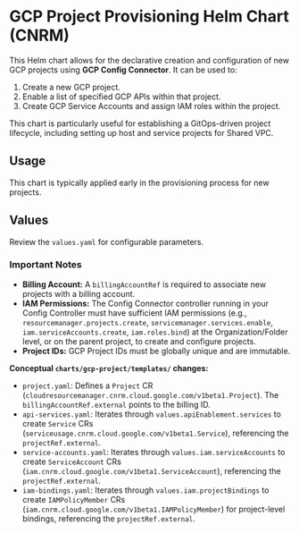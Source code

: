 # GCP Project Provisioning Helm Chart (CNRM)

This Helm chart allows for the declarative creation and configuration of new GCP projects using **GCP Config Connector**.
It can be used to:
1.  Create a new GCP project.
2.  Enable a list of specified GCP APIs within that project.
3.  Create GCP Service Accounts and assign IAM roles within the project.

This chart is particularly useful for establishing a GitOps-driven project lifecycle, including
setting up host and service projects for Shared VPC.

## Usage

This chart is typically applied early in the provisioning process for new projects.

## Values

Review the `values.yaml` for configurable parameters.

### Important Notes

*   **Billing Account:** A `billingAccountRef` is required to associate new projects with a billing account.
*   **IAM Permissions:** The Config Connector controller running in your Config Controller must have sufficient IAM permissions (e.g., `resourcemanager.projects.create`, `servicemanager.services.enable`, `iam.serviceAccounts.create`, `iam.roles.bind`) at the Organization/Folder level, or on the parent project, to create and configure projects.
*   **Project IDs:** GCP Project IDs must be globally unique and are immutable.

**Conceptual `charts/gcp-project/templates/` changes:**
*   `project.yaml`: Defines a `Project` CR (`cloudresourcemanager.cnrm.cloud.google.com/v1beta1.Project`). The `billingAccountRef.external` points to the billing ID.
*   `api-services.yaml`: Iterates through `values.apiEnablement.services` to create `Service` CRs (`serviceusage.cnrm.cloud.google.com/v1beta1.Service`), referencing the `projectRef.external`.
*   `service-accounts.yaml`: Iterates through `values.iam.serviceAccounts` to create `ServiceAccount` CRs (`iam.cnrm.cloud.google.com/v1beta1.ServiceAccount`), referencing the `projectRef.external`.
*   `iam-bindings.yaml`: Iterates through `values.iam.projectBindings` to create `IAMPolicyMember` CRs (`iam.cnrm.cloud.google.com/v1beta1.IAMPolicyMember`) for project-level bindings, referencing the `projectRef.external`.